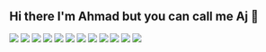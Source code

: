## Hi there I'm Ahmad but you can call me Aj 👋

<img  src = "https://github-readme-stats.vercel.app/api?username=aj17i&show_icons=true&theme=tokyonight" />
<img  src = "https://github-readme-stats.vercel.app/api/top-langs/?username=aj17i&layout=compact" />

<img   src = "https://img.shields.io/badge/Flutter-%2302569B.svg?style=for-the-badge&logo=Flutter&logoColor=white" />
<img  src = "https://img.shields.io/badge/Android%20Studio-3DDC84.svg?style=for-the-badge&logo=android-studio&logoColor=white" />
<img  src = "https://img.shields.io/badge/NetBeansIDE-1B6AC6.svg?style=for-the-badge&logo=apache-netbeans-ide&logoColor=white" />
<img  src = "https://img.shields.io/badge/Visual%20Studio%20Code-0078d7.svg?style=for-the-badge&logo=visual-studio-code&logoColor=white" />
<img  src = "https://img.shields.io/badge/dart-%230175C2.svg?style=for-the-badge&logo=dart&logoColor=white" />
<img  src = "https://img.shields.io/badge/java-%23ED8B00.svg?style=for-the-badge&logo=openjdk&logoColor=white" />
<img  src = "https://img.shields.io/badge/html5-%23E34F26.svg?style=for-the-badge&logo=html5&logoColor=white" />
<img  src = "https://img.shields.io/badge/css3-%231572B6.svg?style=for-the-badge&logo=css3&logoColor=white" />
<img  src = "https://img.shields.io/badge/javascript-%23323330.svg?style=for-the-badge&logo=javascript&logoColor=%23F7DF1E" />
<img src = "https://img.shields.io/badge/php-%23777BB4.svg?style=for-the-badge&logo=php&logoColor=white" />


